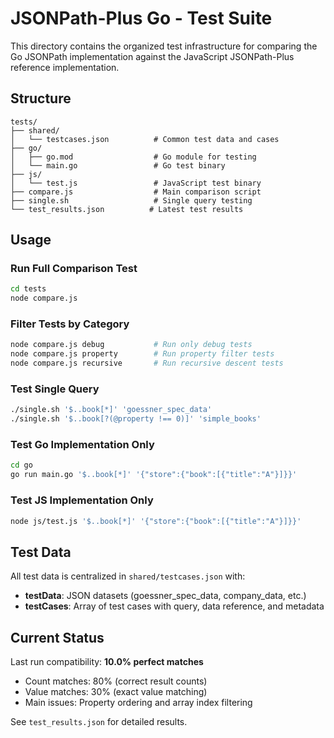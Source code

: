 # JSONPath-Plus Go - Test Suite

This directory contains the organized test infrastructure for comparing the Go JSONPath implementation against the JavaScript JSONPath-Plus reference implementation.

## Structure

```
tests/
├── shared/
│   └── testcases.json          # Common test data and cases
├── go/
│   ├── go.mod                  # Go module for testing
│   └── main.go                 # Go test binary
├── js/
│   └── test.js                 # JavaScript test binary  
├── compare.js                  # Main comparison script
├── single.sh                   # Single query testing
└── test_results.json          # Latest test results
```

## Usage

### Run Full Comparison Test
```bash
cd tests
node compare.js
```

### Filter Tests by Category
```bash
node compare.js debug           # Run only debug tests
node compare.js property        # Run property filter tests  
node compare.js recursive       # Run recursive descent tests
```

### Test Single Query
```bash
./single.sh '$..book[*]' 'goessner_spec_data'
./single.sh '$..book[?(@property !== 0)]' 'simple_books'
```

### Test Go Implementation Only
```bash
cd go
go run main.go '$..book[*]' '{"store":{"book":[{"title":"A"}]}}'
```

### Test JS Implementation Only  
```bash
node js/test.js '$..book[*]' '{"store":{"book":[{"title":"A"}]}}'
```

## Test Data

All test data is centralized in `shared/testcases.json` with:
- **testData**: JSON datasets (goessner_spec_data, company_data, etc.)
- **testCases**: Array of test cases with query, data reference, and metadata

## Current Status

Last run compatibility: **10.0% perfect matches**
- Count matches: 80% (correct result counts)
- Value matches: 30% (exact value matching) 
- Main issues: Property ordering and array index filtering

See `test_results.json` for detailed results.